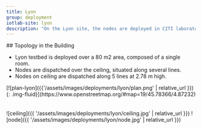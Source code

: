 ```yaml
---
title: Lyon
group: deployment
iotlab-site: lyon
description: "On the Lyon site, the nodes are deployed in CITI laboratory building. The nodes are deployed in a classroom for the students of the INSA engineering school. It's very usefull for practical works"
---
```


<div class="row">
<div class="col-lg-6" markdown="1">
## Topology in the Building

* Lyon testbed is deployed over a 80 m2 area, composed of a single room.
* Nodes are dispatched over the ceiling, situated along several lines.
* Nodes on ceiling are dispatched along 5 lines at 2.78 m high.

</div>
<div class="col-lg-6" markdown="1">
[![plan-lyon]({{'/assets/images/deployments/lyon/plan.png' | relative_url }}){: .img-fluid}](https://www.openstreetmap.org/#map=19/45.78366/4.87232)
</div>
</div>

<br>
<br>
![ceiling]({{ '/assets/images/deployments/lyon/ceiling.jpg' | relative_url }})
![node]({{ '/assets/images/deployments/lyon/node.jpg' | relative_url }})
